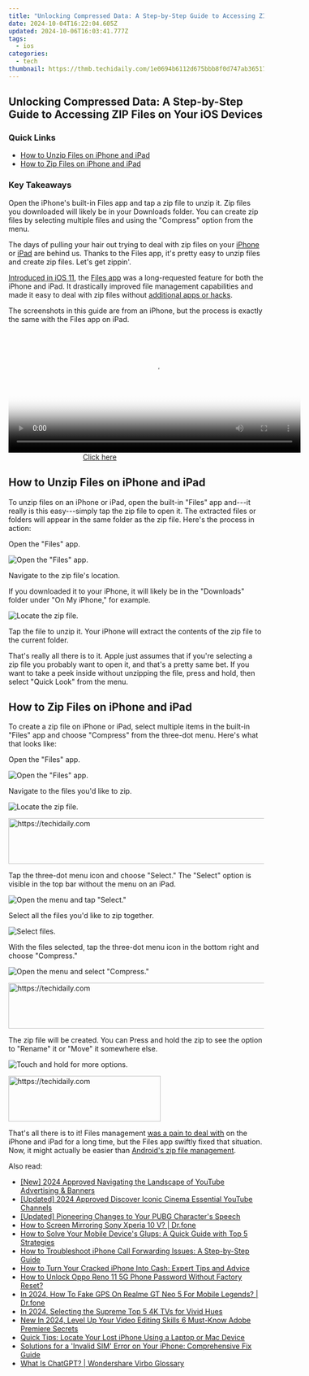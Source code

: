 ```yaml
---
title: "Unlocking Compressed Data: A Step-by-Step Guide to Accessing ZIP Files on Your iOS Devices"
date: 2024-10-04T16:22:04.605Z
updated: 2024-10-06T16:03:41.777Z
tags:
  - ios
categories:
  - tech
thumbnail: https://thmb.techidaily.com/1e0694b6112d675bbb8f0d747ab36517f01502f4062f523abbe17fcfc5ae5fc7.jpg
---
```


## Unlocking Compressed Data: A Step-by-Step Guide to Accessing ZIP Files on Your iOS Devices

### Quick Links

* [How to Unzip Files on iPhone and iPad](https://win-blog.techidaily.com/resolved-how-to-fix-the-recurring-thunder-tier-one-game-crashes-on-your-computer/)
* [How to Zip Files on iPhone and iPad](https://review-topics.techidaily.com/how-to-update-or-downgrade-iphone-6s-without-losing-anything-drfone-by-drfone-ios-system-repair-ios-system-repair/)

### Key Takeaways

 Open the iPhone's built-in Files app and tap a zip file to unzip it. Zip files you downloaded will likely be in your Downloads folder. You can create zip files by selecting multiple files and using the "Compress" option from the menu.

 The days of pulling your hair out trying to deal with zip files on your [iPhone](https://vimeo-videos.techidaily.com/in-2024-quick-vimeo-transformation-tips-easy-to-create-gifs/) or [iPad](https://screen-sharing-recording.techidaily.com/updated-in-2024-capturing-screen-content-on-huawei-mate-10-20-and-p-series-phones-via-built-in-recorders/) are behind us. Thanks to the Files app, it's pretty easy to unzip files and create zip files. Let's get zippin'.

[Introduced in iOS 11](https://remote-screen-capture.techidaily.com/updated-2023s-best-screen-recorder-discover-with-camstudio/), the [Files app](https://fake-location.techidaily.com/life360-circle-everything-you-need-to-know-on-nokia-105-classic-drfone-by-drfone-virtual-android/) was a long-requested feature for both the iPhone and iPad. It drastically improved file management capabilities and made it easy to deal with zip files without [additional apps or hacks](https://video-capture.techidaily.com/in-2024-inside-look-the-future-of-home-cam-recordings/).

 The screenshots in this guide are from an iPhone, but the process is exactly the same with the Files app on iPad.

<!-- affiliate ads begin -->
<span id="1983588">
					<video width="576" height="240" style="cursor:pointer"
           poster="//a.impactradius-go.com/display-clicktoplayimage/1983588.png"
           onclick="if(!this.playClicked){this.play();this.setAttribute('controls',true);this.playClicked=true;}">
	   <source src="//a.impactradius-go.com/display-ad/22993-1983588">
	   <img src="//a.impactradius-go.com/display-clicktoplayimage/1983588.png" style="border: none; height: 100%; width: 100%; object-fit: contain">
	</video>
	<div style="width:360px;text-align:center"><a href="javascript:window.open(decodeURIComponent('https%3A%2F%2Fhomestyler.sjv.io%2Fc%2F5597632%2F1983588%2F22993'), '_blank');void(0);">Click here</a></div>
</span>
<img height="0" width="0" src="https://imp.pxf.io/i/5597632/1983588/22993" style="position:absolute;visibility:hidden;" border="0" />
<!-- affiliate ads end -->

##  How to Unzip Files on iPhone and iPad

 To unzip files on an iPhone or iPad, open the built-in "Files" app and---it really is this easy---simply tap the zip file to open it. The extracted files or folders will appear in the same folder as the zip file. Here's the process in action:

 Open the "Files" app.

![Open the "Files" app.](https://static1.howtogeekimages.com/wordpress/wp-content/uploads/2018/11/IMG_0290.png) 

 Navigate to the zip file's location.

 If you downloaded it to your iPhone, it will likely be in the "Downloads" folder under "On My iPhone," for example.

![Locate the zip file.](https://static1.howtogeekimages.com/wordpress/wp-content/uploads/2018/11/IMG_0291.png) 

 Tap the file to unzip it. Your iPhone will extract the contents of the zip file to the current folder.

 That's really all there is to it. Apple just assumes that if you're selecting a zip file you probably want to open it, and that's a pretty same bet. If you want to take a peek inside without unzipping the file, press and hold, then select "Quick Look" from the menu.

##  How to Zip Files on iPhone and iPad

 To create a zip file on iPhone or iPad, select multiple items in the built-in "Files" app and choose "Compress" from the three-dot menu. Here's what that looks like:

 Open the "Files" app.

![Open the "Files" app.](https://static1.howtogeekimages.com/wordpress/wp-content/uploads/2018/11/IMG_0290.png) 

 Navigate to the files you'd like to zip.

![Locate the zip file.](https://static1.howtogeekimages.com/wordpress/wp-content/uploads/2018/11/IMG_0291.png) 

<!-- affiliate ads begin -->
<a href="https://aligracehair.sjv.io/c/5597632/1925549/19272" target="_top" id="1925549">
  <img src="//a.impactradius-go.com/display-ad/19272-1925549" border="0" alt="https://techidaily.com" width="728" height="90"/>
</a>
<img height="0" width="0" src="https://aligracehair.sjv.io/i/5597632/1925549/19272" style="position:absolute;visibility:hidden;" border="0" />
<!-- affiliate ads end -->

 Tap the three-dot menu icon and choose "Select." The "Select" option is visible in the top bar without the menu on an iPad.

![Open the menu and tap "Select."](https://static1.howtogeekimages.com/wordpress/wp-content/uploads/2018/11/IMG_0293.png) 

 Select all the files you'd like to zip together.

![Select files.](https://static1.howtogeekimages.com/wordpress/wp-content/uploads/2018/11/IMG_0294.png) 

 With the files selected, tap the three-dot menu icon in the bottom right and choose "Compress."

![Open the menu and select "Compress."](https://static1.howtogeekimages.com/wordpress/wp-content/uploads/2018/11/IMG_0295.png) 

<!-- affiliate ads begin -->
<a href="https://ephamedtechinc.pxf.io/c/5597632/2137211/26400" target="_top" id="2137211">
  <img src="//a.impactradius-go.com/display-ad/26400-2137211" border="0" alt="https://techidaily.com" width="728" height="90"/>
</a>
<img height="0" width="0" src="https://ephamedtechinc.pxf.io/i/5597632/2137211/26400" style="position:absolute;visibility:hidden;" border="0" />
<!-- affiliate ads end -->

 The zip file will be created. You can Press and hold the zip to see the option to "Rename" it or "Move" it somewhere else.

![Touch and hold for more options.](https://static1.howtogeekimages.com/wordpress/wp-content/uploads/2018/11/IMG_0296.png) 

<!-- affiliate ads begin -->
<a href="https://aligracehair.sjv.io/c/5597632/2080342/19272" target="_top" id="2080342">
  <img src="//a.impactradius-go.com/display-ad/19272-2080342" border="0" alt="https://techidaily.com" width="300" height="90"/>
</a>
<img height="0" width="0" src="https://aligracehair.sjv.io/i/5597632/2080342/19272" style="position:absolute;visibility:hidden;" border="0" />
<!-- affiliate ads end -->

 That's all there is to it! Files management [was a pain to deal with](https://instagram-video-files.techidaily.com/in-2024-seamless-audio-integration-in-instagram-visuals-and-stories/) on the iPhone and iPad for a long time, but the Files app swiftly fixed that situation. Now, it might actually be easier than [Android's zip file management](https://location-fake.techidaily.com/3utools-virtual-location-not-working-on-vivo-y27-5g-fix-now-drfone-by-drfone-virtual-android/).

<ins class="adsbygoogle"
     style="display:block"
     data-ad-format="autorelaxed"
     data-ad-client="ca-pub-7571918770474297"
     data-ad-slot="1223367746"></ins>

<ins class="adsbygoogle"
     style="display:block"
     data-ad-client="ca-pub-7571918770474297"
     data-ad-slot="8358498916"
     data-ad-format="auto"
     data-full-width-responsive="true"></ins>

<span class="atpl-alsoreadstyle">Also read:</span>
<div><ul>
<li><a href="https://youtube-data.techidaily.com/024-approved-navigating-the-landscape-of-youtube-advertising-and-banners/"><u>[New] 2024 Approved Navigating the Landscape of YouTube Advertising & Banners</u></a></li>
<li><a href="https://youtube-data.techidaily.com/ed-2024-approved-discover-iconic-cinema-essential-youtube-channels/"><u>[Updated] 2024 Approved Discover Iconic Cinema Essential YouTube Channels</u></a></li>
<li><a href="https://fox-blue.techidaily.com/updated-pioneering-changes-to-your-pubg-characters-speech/"><u>[Updated] Pioneering Changes to Your PUBG Character's Speech</u></a></li>
<li><a href="https://screen-mirror.techidaily.com/how-to-screen-mirroring-sony-xperia-10-v-drfone-by-drfone-android/"><u>How to Screen Mirroring Sony Xperia 10 V? | Dr.fone</u></a></li>
<li><a href="https://os-tips.techidaily.com/how-to-solve-your-mobile-devices-glups-a-quick-guide-with-top-5-strategies/"><u>How to Solve Your Mobile Device's Glups: A Quick Guide with Top 5 Strategies</u></a></li>
<li><a href="https://os-tips.techidaily.com/how-to-troubleshoot-iphone-call-forwarding-issues-a-step-by-step-guide/"><u>How to Troubleshoot iPhone Call Forwarding Issues: A Step-by-Step Guide</u></a></li>
<li><a href="https://os-tips.techidaily.com/how-to-turn-your-cracked-iphone-into-cash-expert-tips-and-advice/"><u>How to Turn Your Cracked iPhone Into Cash: Expert Tips and Advice</u></a></li>
<li><a href="https://android-unlock.techidaily.com/how-to-unlock-oppo-reno-11-5g-phone-password-without-factory-reset-by-drfone-android/"><u>How to Unlock Oppo Reno 11 5G Phone Password Without Factory Reset?</u></a></li>
<li><a href="https://review-topics.techidaily.com/in-2024-how-to-fake-gps-on-realme-gt-neo-5-for-mobile-legends-drfone-by-drfone-virtual-android/"><u>In 2024, How To Fake GPS On Realme GT Neo 5 For Mobile Legends? | Dr.fone</u></a></li>
<li><a href="https://extra-approaches.techidaily.com/in-2024-selecting-the-supreme-top-5-4k-tvs-for-vivid-hues/"><u>In 2024, Selecting the Supreme Top 5 4K TVs for Vivid Hues</u></a></li>
<li><a href="https://ai-video-tools.techidaily.com/new-in-2024-level-up-your-video-editing-skills-6-must-know-adobe-premiere-secrets/"><u>New In 2024, Level Up Your Video Editing Skills 6 Must-Know Adobe Premiere Secrets</u></a></li>
<li><a href="https://os-tips.techidaily.com/quick-tips-locate-your-lost-iphone-using-a-laptop-or-mac-device/"><u>Quick Tips: Locate Your Lost iPhone Using a Laptop or Mac Device</u></a></li>
<li><a href="https://os-tips.techidaily.com/solutions-for-a-invalid-sim-error-on-your-iphone-comprehensive-fix-guide/"><u>Solutions for a 'Invalid SIM' Error on Your iPhone: Comprehensive Fix Guide</u></a></li>
<li><a href="https://ai-voice-clone.techidaily.com/what-is-chatgpt-wondershare-virbo-glossary/"><u>What Is ChatGPT? | Wondershare Virbo Glossary</u></a></li>
</ul></div>

